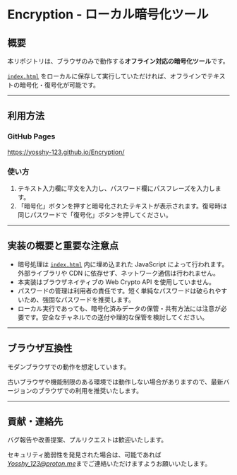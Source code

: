 # Encryption - ローカル暗号化ツール

## 概要
本リポジトリは、ブラウザのみで動作する**オフライン対応の暗号化ツール**です。

[`index.html`](./index.html) をローカルに保存して実行していただければ、オフラインでテキストの暗号化・復号化が可能です。

---

## 利用方法
### GitHub Pages
[https://yosshy-123.github.io/Encryption/
](https://yosshy-123.github.io/Encryption/)

### 使い方  
1. テキスト入力欄に平文を入力し、パスワード欄にパスフレーズを入力します。  
2. 「暗号化」ボタンを押すと暗号化されたテキストが表示されます。復号時は同じパスワードで「復号化」ボタンを押してください。

---

## 実装の概要と重要な注意点
- 暗号処理は [`index.html`](./index.html) 内に埋め込まれた JavaScript によって行われます。外部ライブラリや CDN に依存せず、ネットワーク通信は行われません。  
- 本実装はブラウザネイティブの Web Crypto API を使用していません。
- パスワードの管理は利用者の責任です。短く単純なパスワードは破られやすいため、強固なパスワードを推奨します。  
- ローカル実行であっても、暗号化済みデータの保管・共有方法には注意が必要です。安全なチャネルでの送付や理的な保管を検討してください。

---

## ブラウザ互換性
モダンブラウザでの動作を想定しています。

古いブラウザや機能制限のある環境では動作しない場合がありますので、最新バージョンのブラウザでの利用を推奨いたします。

---

## 貢献・連絡先
バグ報告や改善提案、プルリクエストは歓迎いたします。

セキュリティ脆弱性を発見された場合は、可能であれば*Yosshy_123@proton.me*までご連絡いただけますようお願いいたします。
